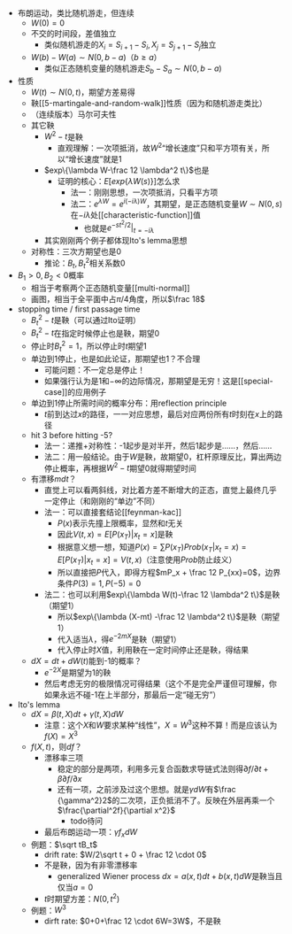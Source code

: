 - 布朗运动，类比随机游走，但连续
  - $W(0)=0$
  - 不交的时间段，差值独立
    - 类似随机游走的$X_i = S_{i+1}-S_i, X_j = S_{j+1}-S_j$独立
  - $W(b)-W(a)\sim N(0, b-a)$（$b\ge a$）
    - 类似正态随机变量的随机游走$S_{b}-S_a\sim N(0,b-a)$
- 性质
  - $W(t)\sim N(0,t)$，期望方差易得
  - 鞅[[5-martingale-and-random-walk]]性质（因为和随机游走类比）
  - （连续版本）马尔可夫性
  - 其它鞅
    - $W^2-t$是鞅
      - 直观理解：一次项抵消，故$W^2$“增长速度”只和平方项有关，所以“增长速度”就是1
    - $exp\{\lambda W-\frac 12 \lambda^2 t\}$也是
      - 证明的核心：$E[exp\{\lambda W(s)\}]$怎么求
        - 法一：刚刚思想，一次项抵消，只看平方项
        - 法二：$e^{\lambda W} = e^{i(-i\lambda) W}$，其期望，是正态随机变量$W\sim N(0,s)$在$-i\lambda$处[[characteristic-function]]值
          - 也就是$e^{-st^2/2}|_{t=-i\lambda}$
    - 其实刚刚两个例子都体现Ito's lemma思想
  - 对称性：三次方期望也是0
    - 推论：$B_t, B_t^2$相关系数0
- $B_1>0, B_2<0$概率
  - 相当于考察两个正态随机变量[[multi-normal]]
  - 画图，相当于全平面中占$\pi/4$角度，所以$\frac 18$
- stopping time / first passage time
  - $B_t^2-t$是鞅（可以通过Ito证明）
  - $B_t^2-t$在指定时候停止也是鞅，期望0
  - 停止时$B_t^2=1$，所以停止时$t$期望1
  - 单边到1停止，也是如此论证，那期望也1？不合理
    - 可能问题：不一定总是停止！
    - 如果强行认为是$1$和$-\infty$的边际情况，那期望是无穷！这是[[special-case]]的应用例子
  - 单边到1停止所需时间的概率分布：用reflection principle
    - $t$前到达过$x$的路径，一一对应思想，最后对应两份所有$t$时刻在$x$上的路径
  - hit 3 before hitting -5?
    - 法一：递推+对称性：-1起步是对半开，然后1起步是……，然后……
    - 法二：用一般结论。由于$W$是鞅，故期望0，杠杆原理反比，算出两边停止概率，再根据$W^2-t$期望0就得期望时间
  - 有漂移$mdt$？
    - 直觉上可以看两斜线，对比着方差不断增大的正态，直觉上最终几乎一定停止（和刚刚的“单边”不同）
    - 法一：可以直接套结论[[feynman-kac]]
      - $P(x)$表示先撞上限概率，显然和$t$无关
      - 因此$V(t,x)=E[P(x_T)|x_t=x]$是鞅
      - 根据意义想一想，知道$P(x) = \sum P(x_T)Prob(x_T|x_t=x)= E[P(x_T)|x_t=x]=V(t,x)$（注意使用$Prob$防止歧义）
      - 所以直接把$P$代入，即得方程$mP_x + \frac 12 P_{xx}=0$，边界条件$P(3)=1, P(-5)=0$
    - 法二：也可以利用$exp\{\lambda W(t)-\frac 12 \lambda^2 t\}$是鞅（期望1）
      - 所以$exp\{\lambda (X-mt) -\frac 12 \lambda^2 t\}$是鞅（期望1）
      - 代入适当$\lambda$，得$e^{-2mX}$是鞅（期望1）
      - 代入停止时$X$值，利用鞅在一定时间停止还是鞅，得结果
  - $dX=dt+dW(t)$能到-1的概率？
    - $e^{-2X}$是期望为1的鞅
    - 然后考虑无穷的极限情况可得结果（这个不是完全严谨但可理解，你如果永远不碰-1在上半部分，那最后一定“碰无穷”）
- Ito's lemma
  - $dX=\beta(t,X)dt+\gamma(t,X)dW$
    - 注意：这个$X$和$W$要求某种“线性”，$X=W^3$这种不算！而是应该认为$f(X)=X^3$
  - $f(X,t)$，则$df$？
    - 漂移率三项
      - 稳定的部分是两项，利用多元复合函数求导链式法则得$\partial f/\partial t+\beta \partial f/\partial x$
      - 还有一项，之前涉及过这个思想。就是$\gamma dW$有$\frac {\gamma^2}2$的二次项，正负抵消不了。反映在外层再乘一个$\frac{\partial^2f}{\partial x^2}$
        - todo待问
    - 最后布朗运动一项：$\gamma f_x dW$
  - 例题：$\sqrt tB_t$
    - drift rate: $W/2\sqrt t + 0 + \frac 12 \cdot 0$
    - 不是鞅，因为有非零漂移率
      - generalized Wiener process $dx=a(x,t)dt+b(x,t)dW$是鞅当且仅当$a=0$
    - $t$时期望方差：$N(0,t^2)$
  - 例题：$W^3$
    - dirft rate: $0+0+\frac 12 \cdot 6W=3W$，不是鞅